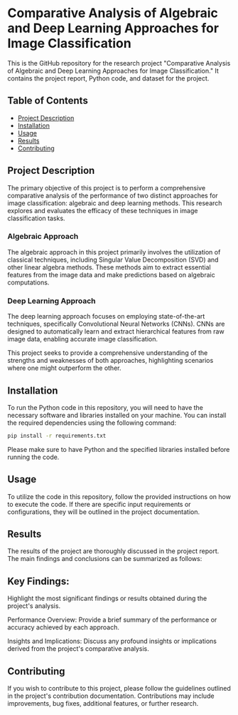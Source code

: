 # Comparative Analysis of Algebraic and Deep Learning Approaches for Image Classification

This is the GitHub repository for the research project "Comparative Analysis of Algebraic and Deep Learning Approaches for Image Classification." It contains the project report, Python code, and dataset for the project.

## Table of Contents

- [Project Description](#project-description)
- [Installation](#installation)
- [Usage](#usage)
- [Results](#results)
- [Contributing](#contributing)


## Project Description

The primary objective of this project is to perform a comprehensive comparative analysis of the performance of two distinct approaches for image classification: algebraic and deep learning methods. This research explores and evaluates the efficacy of these techniques in image classification tasks.

### Algebraic Approach
The algebraic approach in this project primarily involves the utilization of classical techniques, including Singular Value Decomposition (SVD) and other linear algebra methods. These methods aim to extract essential features from the image data and make predictions based on algebraic computations.

### Deep Learning Approach
The deep learning approach focuses on employing state-of-the-art techniques, specifically Convolutional Neural Networks (CNNs). CNNs are designed to automatically learn and extract hierarchical features from raw image data, enabling accurate image classification.

This project seeks to provide a comprehensive understanding of the strengths and weaknesses of both approaches, highlighting scenarios where one might outperform the other.

## Installation

To run the Python code in this repository, you will need to have the necessary software and libraries installed on your machine. You can install the required dependencies using the following command:

```bash
pip install -r requirements.txt
```

Please make sure to have Python and the specified libraries installed before running the code.

## Usage

To utilize the code in this repository, follow the provided instructions on how to execute the code. If there are specific input requirements or configurations, they will be outlined in the project documentation.

## Results

The results of the project are thoroughly discussed in the project report. The main findings and conclusions can be summarized as follows:

## Key Findings: 

Highlight the most significant findings or results obtained during the project's analysis.

Performance Overview: Provide a brief summary of the performance or accuracy achieved by each approach.

Insights and Implications: Discuss any profound insights or implications derived from the project's comparative analysis.

## Contributing

If you wish to contribute to this project, please follow the guidelines outlined in the project's contribution documentation. Contributions may include improvements, bug fixes, additional features, or further research.

